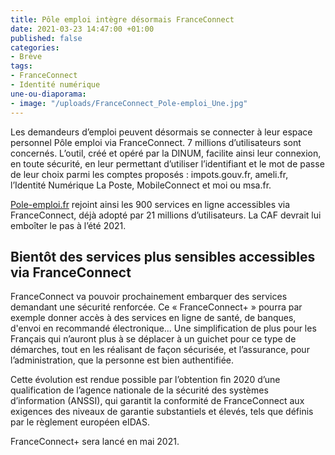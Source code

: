 ```yaml
---
title: Pôle emploi intègre désormais FranceConnect
date: 2021-03-23 14:47:00 +01:00
published: false
categories:
- Brève
tags:
- FranceConnect
- Identité numérique
une-ou-diaporama:
- image: "/uploads/FranceConnect_Pole-emploi_Une.jpg"
---
```


Les demandeurs d’emploi peuvent désormais se connecter à leur espace personnel Pôle emploi via FranceConnect. 7 millions d’utilisateurs sont concernés. L’outil, créé et opéré par la DINUM, facilite ainsi leur connexion, en toute sécurité, en leur permettant d’utiliser l’identifiant et le mot de passe de leur choix parmi les comptes proposés : impots.gouv.fr, ameli.fr, l’Identité Numérique La Poste, MobileConnect et moi ou msa.fr. 

[Pole-emploi.fr](https://www.pole-emploi.fr/accueil/ "Pole-emploi.fr - Lien externe") rejoint ainsi les 900 services en ligne accessibles via FranceConnect, déjà adopté par 21 millions d’utilisateurs. La CAF devrait lui emboîter le pas à l’été 2021.

## Bientôt des services plus sensibles accessibles via FranceConnect

FranceConnect va pouvoir prochainement embarquer des services demandant une sécurité renforcée. Ce « FranceConnect+ » pourra par exemple donner accès à des services en ligne de santé, de banques, d'envoi en recommandé électronique... Une simplification de plus pour les Français qui n’auront plus à se déplacer à un guichet pour ce type de démarches, tout en les réalisant de façon sécurisée, et l’assurance, pour l’administration, que la personne est bien authentifiée. 

Cette évolution est rendue possible par l’obtention fin 2020 d’une qualification de l’agence nationale de la sécurité des systèmes d’information (ANSSI), qui garantit la conformité de FranceConnect aux exigences des niveaux de garantie substantiels et élevés, tels que définis par le règlement européen eIDAS.

FranceConnect+ sera lancé en mai 2021.
